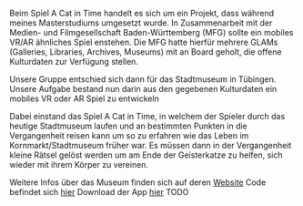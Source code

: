 Beim Spiel A Cat in Time handelt es sich um ein Projekt, dass während meines Masterstudiums umgesetzt wurde. 
In Zusammenarbeit mit der Medien- und Filmgesellschaft Baden-Württemberg (MFG) sollte ein mobiles VR/AR ähnliches Spiel enstehen.
Die MFG hatte hierfür mehrere GLAMs (Galleries, Libraries, Archives, Museums) mit an Board geholt, die offene Kulturdaten zur Verfügung stellen.

Unsere Gruppe entschied sich dann für das Stadtmuseum in Tübingen. Unsere Aufgabe bestand nun darin aus den gegebenen Kulturdaten ein mobiles VR oder AR Spiel zu entwickeln

Dabei einstand das Spiel A Cat in Time, in welchem der Spieler durch das heutige Stadtmuseum laufen und an bestimmten Punkten in die Vergangenheit reisen kann um so zu erfahren wie das Leben im Kornmarkt/Stadtmuseum früher war.
Es müssen dann in der Vergangenheit kleine Rätsel gelöst werden um am Ende der Geisterkatze zu helfen, sich wieder mit ihrem Körper zu vereinen.

Weitere Infos über das Museum finden sich auf deren [Website](https://www.tuebingen.de/stadtmuseum/)
Code befindet sich [hier](https://github.com/P34nut/A_Cat_In_Time)
Download der App [hier]() TODO

